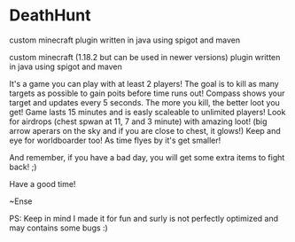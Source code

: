 # DeathHunt
custom minecraft plugin written in java using spigot and maven

custom minecraft (1.18.2 but can be used in newer versions) plugin written in java using spigot and maven

It's a game you can play with at least 2 players! The goal is to kill as many targets as possible to gain poits before time runs out! Compass shows your target and updates every 5 seconds. 
The more you kill, the better loot you get! Game lasts 15 minutes and is easly scaleable to unlimited players!
Look for airdrops (chest spwan at 11, 7 and  3 minute) with amazing loot! (big arrow aperars on the sky and if you are close to chest, it glows!)
Keep and eye for worldboarder too! As time flyes by it's get smaller!

And remember, if you have a bad day, you will get some extra items to fight back! ;)

Have a good time!

~Ense

 PS: Keep in mind I made it for fun and surly is not perfectly optimized and may contains some bugs :)
